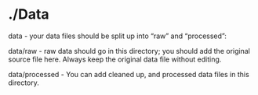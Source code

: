 # ./Data
data - your data files should be split up into “raw” and “processed”:

data/raw - raw data should go in this directory; you should add the original source file here. Always keep the original data file without editing.

data/processed - You can add cleaned up, and processed data files in this directory.

